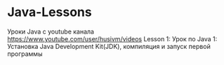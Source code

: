 # Java-Lessons
Уроки Java с youtube канала https://www.youtube.com/user/husivm/videos
Lesson 1: Урок по Java 1: Установка Java Development Kit(JDK), компиляция и запуск первой программы
